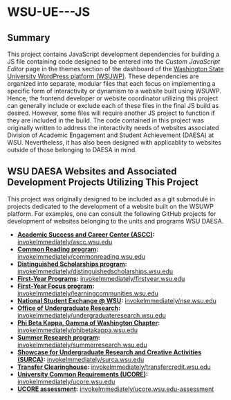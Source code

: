 # WSU-UE---JS
## Summary
This project contains JavaScript development dependencies for building a JS file containing code designed to be entered into the *Custom JavaScript Editor* page in the themes section of the dashboard of the [Washington State University WordPress platform (WSUWP)](https://github.com/washingtonstateuniversity/WSUWP-spine-parent-theme). These dependencies are organized into separate, modular files that each focus on implementing a specific form of interactivity or dynamism to a website built using WSUWP. Hence, the frontend developer or website coordinator utilizing this project can generally include or exclude each of these files in the final JS build as desired. However, some files will require another JS project to function if they are included in the build.
The code contained in this project was originally written to address the interactivity needs of websites associated Division of Academic Engagement and Student Achievement (DAESA) at WSU. Nevertheless, it has also been designed with applicablity to websites outside of those belonging to DAESA in mind.
## WSU DAESA Websites and Associated Development Projects Utilizing This Project
This project was originally designed to be included as a git submodule in projects dedicated to the development of a website built on the WSUWP platform. For examples, one can consult the following GitHub projects for development of websites belonging to the units and programs WSU DAESA.
* **[Academic Success and Career Center (ASCC)](https://ascc.wsu.edu):** [invokeImmediately/ascc.wsu.edu](https://github.com/invokeImmediately/ascc.wsu.edu)
* **[Common Reading program](https://commonreading.wsu.edu):** [invokeImmediately/commonreading.wsu.edu](https://github.com/invokeImmediately/commonreading.wsu.edu)
* **[Distinguished Scholarships program](https://distinguishedscholarships.wsu.edu):** [invokeImmediately/distinguishedscholarships.wsu.edu](https://github.com/invokeImmediately/distinguishedscholarships.wsu.edu)
* **[First-Year Programs](https://firstyear.wsu.edu):** [invokeImmediately/firstyear.wsu.edu](https://github.com/invokeImmediately/firstyear.wsu.edu)
* **[First-Year Focus program](https://learningcommunities.wsu.edu):** [invokeImmediately/learningcommunities.wsu.edu](https://github.com/invokeImmediately/learningcommunities.wsu.edu)
* **[National Student Exchange @ WSU](https://nse.wsu.edu):** [invokeImmediately/nse.wsu.edu](https://github.com/invokeImmediately/nse.wsu.edu)
* **[Office of Undergraduate Research](https://undergraduateresearch.wsu.edu):** [invokeImmediately/undergraduateresearch.wsu.edu](https://github.com/invokeImmediately/undergraduateresearch.wsu.edu)
* **[Phi Beta Kappa, Gamma of Washington Chapter](https://phibetakappa.wsu.edu/):** [invokeImmediately/phibetakappa.wsu.edu](https://github.com/invokeImmediately/phibetakappa.wsu.edu)
* **[Summer Research program](https://summerresearch.wsu.edu):** [invokeImmediately/summerresearch.wsu.edu](https://github.com/invokeImmediately/summerresearch.wsu.edu)
* **[Showcase for Undergraduate Research and Creative Activities (SURCA)](https://surca.wsu.edu):** [invokeImmediately/surca.wsu.edu](https://github.com/invokeImmediately/surca.wsu.edu)
* **[Transfer Clearinghouse](https://transfercredit.wsu.edu):** [invokeImmediately/transfercredit.wsu.edu](https://github.com/invokeImmediately/transfercredit.wsu.edu)
* **[University Common Requirements (UCORE)](https://ucore.wsu.edu):** [invokeImmediately/ucore.wsu.edu](https://github.com/invokeImmediately/ucore.wsu.edu)
* **[UCORE assessment](https://ucore.wsu.edu/assessment):** [invokeImmediately/ucore.wsu.edu-assessment](https://github.com/invokeImmediately/ucore.wsu.edu-assessment)
